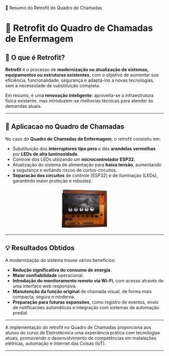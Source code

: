 🔧 Resumo do Retrofit do Quadro de Chamadas

# 🔧 Retrofit do Quadro de Chamadas de Enfermagem

## 🔬 O que é Retrofit?

**Retrofit** é o processo de **modernização ou atualização de sistemas, equipamentos ou estruturas existentes**, com o objetivo de aumentar sua eficiência, funcionalidade, segurança e adaptá-los a novas tecnologias, sem a necessidade de substituição completa. 

Em resumo, é uma **renovação inteligente**: aproveita-se a infraestrutura física existente, mas introduzem-se melhorias técnicas para atender às demandas atuais.

---

## 🔧 Aplicacao no Quadro de Chamadas

No caso do **Quadro de Chamadas de Enfermagem**, o retrofit consistiu em:

- Substituição dos **interruptores tipo pera** e das **arandelas vermelhas** por **LEDs de alta luminosidade**.
- Controle dos LEDs utilizando um **microcontrolador ESP32**.
- Atualização do sistema de alimentação para **baixa tensão**, aumentando a segurança e evitando riscos de curtos-circuitos.
- **Separacão dos circuitos** de controle (ESP32) e de iluminação (LEDs), garantindo maior proteção e robustez.
  
<p align="center">
  <img src="https://raw.githubusercontent.com/Epaminondaslage/quadro_de_chamadas/main/img/quadro de chamadas.jpeg" alt="Painel Modernizado" width="30%">
</p>

---

## 💡 Resultados Obtidos

A modernização do sistema trouxe vários benefícios:

- **Redução significativa do consumo de energia**.
- **Maior confiabilidade** operacional.
- **Introdução do monitoramento remoto via Wi-Fi**, com acesso através de uma interface web responsiva.
- **Manutenção da função original** de chamada visual, de forma mais compacta, segura e moderna.
- **Preparação para futuras expansões**, como registro de eventos, envio de notificacões automáticas e integração com sistemas de automação predial.

---

A implementação do retrofit no Quadro de Chamadas proporciona aos alunos do curso de Eletrotécnica uma experiência prática com tecnologias atuais, promovendo o desenvolvimento de competências em instalações elétricas, automação e Internet das Coisas (IoT).

---
